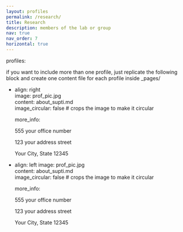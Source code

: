 ```yaml
---
layout: profiles
permalink: /research/
title: Research
description: members of the lab or group 
nav: true
nav_order: 7
horizontal: true
---
```


profiles:

if you want to include more than one profile, just replicate the following block
   and create one content file for each profile inside _pages/
  -  align: right  
     image: prof_pic.jpg  
     content: about_supti.md  
     image_circular: false # crops the image to make it circular  
     
     more_info: 
      <p>555 your office number</p>
      <p>123 your address street</p>
      <p>Your City, State 12345</p>  
  
  -  align: left
     image: prof_pic.jpg  
     content: about_supti.md  
     image_circular: false # crops the image to make it circular  
     
     more_info: 
      <p>555 your office number</p>
      <p>123 your address street</p>
      <p>Your City, State 12345</p> 
  
